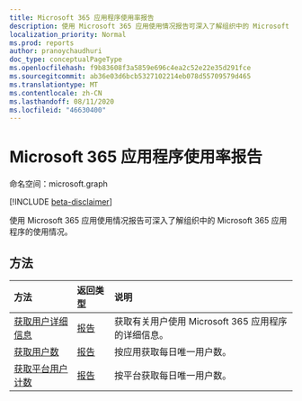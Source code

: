 ```yaml
---
title: Microsoft 365 应用程序使用率报告
description: 使用 Microsoft 365 应用使用情况报告可深入了解组织中的 Microsoft 365 应用程序的使用情况。
localization_priority: Normal
ms.prod: reports
author: pranoychaudhuri
doc_type: conceptualPageType
ms.openlocfilehash: f9b83608f3a5859e696c4ea2c52e22e35d291fce
ms.sourcegitcommit: ab36e03d6bcb5327102214eb078d55709579d465
ms.translationtype: MT
ms.contentlocale: zh-CN
ms.lasthandoff: 08/11/2020
ms.locfileid: "46630400"
---
```

# <a name="microsoft-365-apps-usage-reports"></a>Microsoft 365 应用程序使用率报告

命名空间：microsoft.graph

[!INCLUDE [beta-disclaimer](../../includes/beta-disclaimer.md)]

使用 Microsoft 365 应用使用情况报告可深入了解组织中的 Microsoft 365 应用程序的使用情况。

## <a name="methods"></a>方法

| 方法                                                                        | 返回类型                                    | 说明                                                |
| :---------------------------------------------------------------------------- | :--------------------------------------------- | :--------------------------------------------------------- |
| [获取用户详细信息](../api/reportroot-getm365appuserdetail.md)                  | [报告](../resources/intune-shared-report.md) | 获取有关用户使用 Microsoft 365 应用程序的详细信息。 |
| [获取用户数](../api/reportroot-getm365appusercounts.md)                  | [报告](../resources/intune-shared-report.md) | 按应用获取每日唯一用户数。               |
| [获取平台用户计数](../api/reportroot-getm365appplatformusercounts.md) | [报告](../resources/intune-shared-report.md) | 按平台获取每日唯一用户数。          |
